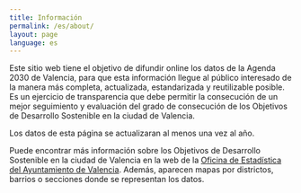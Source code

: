 ```yaml
---
title: Información
permalink: /es/about/
layout: page
language: es
---
```


Este sitio web tiene el objetivo de difundir online los datos de la Agenda 2030 de Valencia, para que esta información llegue al público interesado de la manera más completa, actualizada, estandarizada y reutilizable posible. Es un ejercicio de transparencia que debe permitir la consecución de un mejor seguimiento y evaluación del grado de consecución de los Objetivos de Desarrollo Sostenible en la ciudad de Valencia.

Los datos de esta página se actualizaran al menos una vez al año.

Puede encontrar más información sobre los Objetivos de Desarrollo Sostenible en la ciudad de Valencia en la web de la [Oficina de Estadística del Ayuntamiento de Valencia](https://www.valencia.es/cas/estadistica/ods_principal). Además, aparecen mapas por districtos, barrios o secciones donde se representan los datos.
